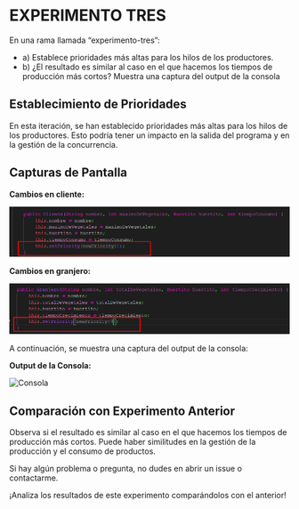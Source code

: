 # EXPERIMENTO TRES

En una rama llamada “experimento-tres”:

- a) Establece prioridades más altas para los hilos de los productores.
- b) ¿El resultado es similar al caso en el que hacemos los tiempos de producción más cortos? Muestra una captura del output de la consola


## Establecimiento de Prioridades

En esta iteración, se han establecido prioridades más altas para los hilos de los productores. Esto podría tener un impacto en la salida del programa y en la gestión de la concurrencia.

## Capturas de Pantalla

**Cambios en cliente:**

![Consola](https://github.com/Maanuuu2310/UD2-Simulador-productor-consumidor/blob/experimento-tres/src/imagenes/3.png)

**Cambios en granjero:**

![Consola](https://github.com/Maanuuu2310/UD2-Simulador-productor-consumidor/blob/experimento-tres/src/imagenes/4.png)

A continuación, se muestra una captura del output de la consola:

**Output de la Consola:**

![Consola](URL_DE_LA_IMAGEN_CONSOLA)

## Comparación con Experimento Anterior

Observa si el resultado es similar al caso en el que hacemos los tiempos de producción más cortos. Puede haber similitudes en la gestión de la producción y el consumo de productos.

Si hay algún problema o pregunta, no dudes en abrir un issue o contactarme.

¡Analiza los resultados de este experimento comparándolos con el anterior!
